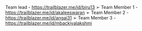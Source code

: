 Team lead - https://trailblazer.me/id/biru13
➢ Team Member 1 - https://trailblazer.me/id/akaleeswaran
➢ Team Member 2 - https://trailblazer.me/id/angai31
➢ Team Member 3 - https://trailblazer.me/id/mbackiyalakshmi
